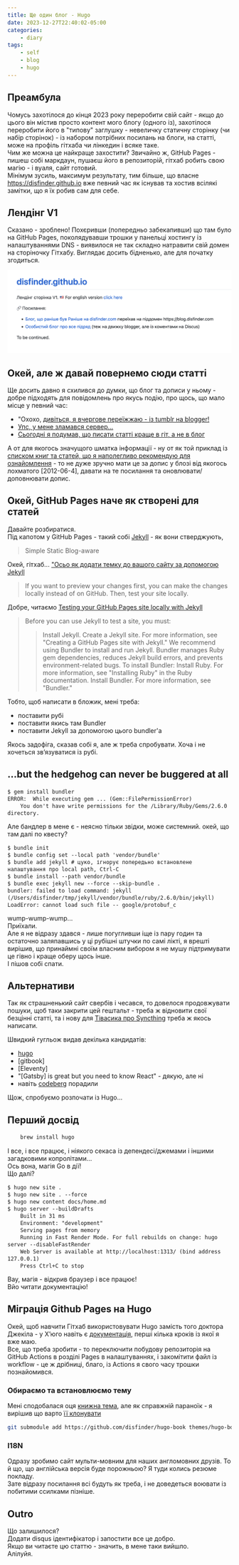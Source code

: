 ```yaml
---
title: Ще один блог - Hugo
date: 2023-12-27T22:40:02-05:00
categories:
    - diary
tags:
    - self
    - blog
    - hugo
---
```


## Преамбула

Чомусь захотілося до кінця 2023 року переробити свій сайт - якщо до цього він містив просто контент мого блогу (одного із), захотілося переробити його в "типову" заглушку - невеличку статичну сторінку (чи набір сторінок) - із набором потрібних посилань на блоги, на статті, може на профіль гітхаба чи лінкедин і всяке таке.  
Чим же можна це найкраще захостити? Звичайно ж, GitHub Pages - пишеш собі маркдаун, пушаєш його в репозиторій, гітхаб робить свою магію - і вуаля, сайт готовий.  
Мінімум зусиль, максимум результату, тим більше, що власне https://disfinder.github.io вже певний час як існував та хостив всілякі замітки, що я їх робив сам для себе.
<!--more-->
## Лендінг V1

Сказано - зроблено!
Похєривши (попередньо забекапивши) що там було на GitHub Pages, поколядувавши трошки у панельці хостингу із налаштуваннями DNS - виявилося не так складно натравити свій домен на сторіночку Гітхабу. Виглядає досить бідненько, але для початку згодиться.

![landing-v1-screenshot](20231227224950.png)

## Окей, але ж давай повернемо сюди статті

Ще досить давно я схилився до думки, що блог та дописи у ньому - добре підходять для повідомлень про якусь подію, про щось, що мало місце у певний час:

- "Охохо, [дивіться, я вчергове переїжжаю - із tumblr на blogger!](blog.disfinder.com/2012/09/blog-post_1875.html)
- [Упс, у мене зламався сервер...](https://p.disfinder.com/2021/02/blog-post_22.html)
- [Сьогодні я подумав, що писати статті краще в гіт, а не в блог](https://p.disfinder.com/2021/12/blog-post.html)

А от для якогось значущого шматка інформації - ну от як той приклад із [списком книг та статей, що я наполегливо рекомендую для ознайомлення](/docs/articles/must-read/) - то не дуже зручно мати це за допис у блозі від якогось лохматого [2012-06-4], давати на те посилання та оновлювати/доповнювати допис.

## Окей, GitHub Pages наче як створені для статей

Давайте розбиратися.  
Під капотом у GitHub Pages - такий собі [Jekyll](https://jekyllrb.com/) - як вони стверджують,
> Simple Static Blog-aware

Окей, гітхаб... ["Осьо як додати темку до вашого сайту за допомогою Jekyll](https://docs.github.com/en/pages/setting-up-a-github-pages-site-with-jekyll/adding-a-theme-to-your-github-pages-site-using-jekyll)

>If you want to preview your changes first, you can make the changes locally instead of on GitHub. Then, test your site locally.

Добре, читаємо [Testing your GitHub Pages site locally with Jekyll](https://docs.github.com/en/pages/setting-up-a-github-pages-site-with-jekyll/testing-your-github-pages-site-locally-with-jekyll)

> Before you can use Jekyll to test a site, you must:
>> Install Jekyll.
    Create a Jekyll site. For more information, see "Creating a GitHub Pages site with Jekyll."
>> We recommend using Bundler to install and run Jekyll. Bundler manages Ruby gem dependencies, reduces Jekyll build errors, and prevents environment-related bugs. To install Bundler:
>> Install Ruby. For more information, see "Installing Ruby" in the Ruby documentation.
    Install Bundler. For more information, see "Bundler."

Тобто, щоб написати в бложик, мені треба:

- поставити рубі
- поставити якись там Bundler
- поставити Jekyll за допомогою цього bundler'a

Якось задофіга, сказав собі я, але ж треба спробувати. Хоча і не хочеться звʼязуватися із рубі.

## ...but the hedgehog can never be buggered at all

```shell
$ gem install bundler
ERROR:  While executing gem ... (Gem::FilePermissionError)
    You don't have write permissions for the /Library/Ruby/Gems/2.6.0 directory.
```

Але бандлер в мене є - неясно тільки звідки, може системний.
окей, що там далі по квесту?

```shell
$ bundle init
$ bundle config set --local path 'vendor/bundle'
$ bundle add jekyll # цуко, ігнорує попередьно встановлене налаштування про local path, Ctrl-C
$ bundle install --path vendor/bundle
$ bundle exec jekyll new --force --skip-bundle .
bundler: failed to load command: jekyll (/Users/disfinder/tmp/jekyll/vendor/bundle/ruby/2.6.0/bin/jekyll)
LoadError: cannot load such file -- google/protobuf_c
```

wump-wump-wump...  
Приїхали.  
Але я не відразу здався - лише погугливши іще із пару годин та остаточно заляпавшись у ці рубішні штучки по самі лікті, я врешті вирішив, що принаймні своїм власним вибором я не мушу підтримувати це гівно і краще оберу щось інше.  
І пішов собі спати.

## Альтернативи

Так як страшненький сайт свербів і чесався, то довелося продовжувати пошуки, щоб таки закрити цей гештальт - треба ж відновити свої безцінні статті, та і нову для [Тівасика про Syncthing](https://blog.tivasyk.info/blog/2023/12/10/docker-migration.html#comment-6351525823) треба ж якось написати.

Швидкий гугльож видав декілька кандидатів:

- [hugo](https://gohugo.io/)
- [gitbook]
- [Eleventy]
- "[Gatsby] is great but you need to know React" - дякую, але ні
- навіть [codeberg](https://tonisagrista.com/blog/2022/codeberg-setup/) порадили

Щож, спробуємо розпочати із Hugo...

## Перший досвід

```ruby
    brew install hugo
```

І все, і все працює, і ніякого секаса із депендесі/джемами і іншими загадковими копролітами...  
Ось вона, магія Go в дії!  
Що далі?

```shell
$ hugo new site .
$ hugo new site . --force
$ hugo new content docs/home.md
$ hugo server --buildDrafts
    Built in 31 ms
    Environment: "development"
    Serving pages from memory
    Running in Fast Render Mode. For full rebuilds on change: hugo server --disableFastRender
    Web Server is available at http://localhost:1313/ (bind address 127.0.0.1)
    Press Ctrl+C to stop
```

Вау, магія - відкрив браузер і все працює!  
Вйо читати документацію!

## Міграція Github Pages на Hugo

Окей, щоб навчити Гітхаб використовувати Hugo замість того доктора Джекіла - у Хʼюго навіть є [документація](https://gohugo.io/hosting-and-deployment/hosting-on-github/), перші кілька кроків із якої я вже маю.  
Все, що треба зробити - то переключити побудову репозиторія на GitHub Actions в розділі Pages в налаштуваннях, і закомітити файл із workflow - це ж дрібниці, благо, із Actions я свого часу трошки познайомився.

### Обираємо та встановлюємо тему

Мені сподобалася оця [книжна тема](https://themes.gohugo.io/themes/hugo-book/), але як справжній параноїк - я вирішив що варто [її клонувати](https://github.com/disfinder/hugo-book)

```bash
git submodule add https://github.com/disfinder/hugo-book themes/hugo-book
```

### I18N

Одразу зробимо сайт мульти-мовним для наших англомовних друзів. То й що, що англійська версія буде порожньою? Я туди колись резюме покладу.  
Зате відразу посилання всі будуть як треба, і не доведеться воювати із побитими ссилками пізніше.

## Outro
Що залишилося?  
Додати disqus ідентифікатор і запостити все це добро.  
Якщо ви читаєте цю статтю - значить, в мене таки вийшло.  
Алілуйя.
